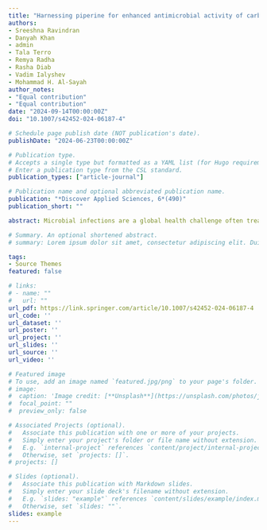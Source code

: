 ```yaml
---
title: "Harnessing piperine for enhanced antimicrobial activity of carbon dot-modified cellulose fibers"
authors:
- Sreeshna Ravindran
- Danyah Khan 
- admin
- Tala Terro
- Remya Radha
- Rasha Diab
- Vadim Ialyshev
- Mohammad H. Al-Sayah
author_notes:
- "Equal contribution"
- "Equal contribution"
date: "2024-09-14T00:00:00Z"
doi: "10.1007/s42452-024-06187-4"

# Schedule page publish date (NOT publication's date).
publishDate: "2024-06-23T00:00:00Z"

# Publication type.
# Accepts a single type but formatted as a YAML list (for Hugo requirements).
# Enter a publication type from the CSL standard.
publication_types: ["article-journal"]

# Publication name and optional abbreviated publication name.
publication: "*Discover Applied Sciences, 6*(490)"
publication_short: ""

abstract: Microbial infections are a global health challenge often treated with antibiotics, but their overuse can lead to antibiotic resistance. To address this, there is a need for more efficient personal protective equipment (PPE) with novel antimicrobial techniques. One such technique involves using carbon dots (CDs) to create self-disinfecting fabrics. This study focused on synthesizing phenylboronic-acid-functionalized piperine-based carbon dots (PBA-PPCDs) and boronic acid carbon dots (BACDs) as potential antimicrobial agents. The materials were successfully synthesized using a hydrothermal method and characterized using various techniques to confirm the size, charge, fluorescence properties, and inner morphology of the CDs. The CDs showed bactericidal activity against gram-positive and gram-negative bacteria, with potent inhibition in growth especially in the presence of simulated sunlight. The antibacterial properties of the CDs were tested on cellulose discs, demonstrating strong adherence and significant inhibition of bacterial cells. The cytotoxicity studies showed that these CDs, at concentrations up to 0.1 mg/mL, and the CD-modified fibers are benign to mammalian cells, emphasizing their safety for human use. Overall, the study concluded that PBA-PPCDs and BACDs are promising candidates for modifying fibers and inducing antimicrobial activity in fabrics made of cellulose fibers.

# Summary. An optional shortened abstract.
# summary: Lorem ipsum dolor sit amet, consectetur adipiscing elit. Duis posuere tellus ac convallis placerat. Proin tincidunt magna sed ex sollicitudin condimentum.

tags:
- Source Themes
featured: false

# links:
# - name: ""
#   url: ""
url_pdf: https://link.springer.com/article/10.1007/s42452-024-06187-4
url_code: ''
url_dataset: ''
url_poster: ''
url_project: ''
url_slides: ''
url_source: ''
url_video: ''

# Featured image
# To use, add an image named `featured.jpg/png` to your page's folder. 
# image:
#  caption: 'Image credit: [**Unsplash**](https://unsplash.com/photos/jdD8gXaTZsc)'
#  focal_point: ""
#  preview_only: false

# Associated Projects (optional).
#   Associate this publication with one or more of your projects.
#   Simply enter your project's folder or file name without extension.
#   E.g. `internal-project` references `content/project/internal-project/index.md`.
#   Otherwise, set `projects: []`.
# projects: []

# Slides (optional).
#   Associate this publication with Markdown slides.
#   Simply enter your slide deck's filename without extension.
#   E.g. `slides: "example"` references `content/slides/example/index.md`.
#   Otherwise, set `slides: ""`.
slides: example
---
```


